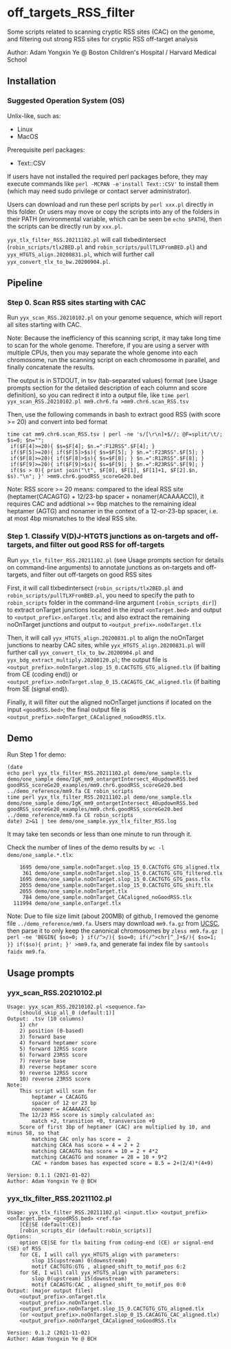 # off_targets_RSS_filter

Some scripts related to scanning cryptic RSS sites (CAC) on the genome, and filtering out strong RSS sites for cryptic RSS off-target analysis

Author: Adam Yongxin Ye @ Boston Children's Hospital / Harvard Medical School



## Installation

### Suggested Operation System (OS)

Unlix-like, such as:
- Linux
- MacOS

Prerequisite perl packages:
- Text::CSV

If users have not installed the required perl packages before, they may execute commands like `perl -MCPAN -e'install Text::CSV'` to install them (which may need sudo privilege or contact server administrator).

Users can download and run these perl scripts by `perl xxx.pl` directly in this folder. Or users may move or copy the scripts into any of the folders in their PATH (environmental variable, which can be seen be `echo $PATH`), then the scripts can be directly run by `xxx.pl`.

`yyx_tlx_filter_RSS.20211102.pl` will call tlxbedintersect (`robin_scripts/tlx2BED.pl` and `robin_scripts/pullTLXFromBED.pl`) and `yyx_HTGTS_align.20200831.pl`, which will further call `yyx_convert_tlx_to_bw.20200904.pl`.



## Pipeline

### Step 0. Scan RSS sites starting with CAC

Run `yyx_scan_RSS.20210102.pl` on your genome sequence, which will report all sites starting with CAC.

Note: Because the inefficiency of this scanning script, it may take long time to scan for the whole genome. Therefore, if you are using a server with multiple CPUs, then you may separate the whole genome into each chromosome, run the scanning script on each chromosome in parallel, and finally concatenate the results.

The output is in STDOUT, in tsv (tab-separated values) format (see Usage prompts section for the detailed description of each column and score definition), so you can redirect it into a output file, like
```time perl yyx_scan_RSS.20210102.pl mm9.chr6.fa >mm9.chr6.scan_RSS.tsv```

Then, use the following commands in bash to extract good RSS (with score >= 20) and convert into bed format
```
time cat mm9.chr6.scan_RSS.tsv | perl -ne 's/[\r\n]+$//; @F=split/\t/; $s=0; $n="";
 if($F[4]>=20){ $s=$F[4]; $n.=":F12RSS".$F[4]; }
 if($F[5]>=20){ if($F[5]>$s){ $s=$F[5]; } $n.=":F23RSS".$F[5]; }
 if($F[8]>=20){ if($F[8]>$s){ $s=$F[8]; } $n.=":R12RSS".$F[8]; }
 if($F[9]>=20){ if($F[9]>$s){ $s=$F[9]; } $n.=":R23RSS".$F[9]; }
 if($s > 0){ print join("\t", $F[0], $F[1], $F[1]+1, $F[2].$n, $s)."\n"; }' >mm9.chr6.goodRSS_scoreGe20.bed
```

Note: RSS score >= 20 means: compared to the ideal RSS site (heptamer(CACAGTG) + 12/23-bp spacer + nonamer(ACAAAACC)), it requires CAC and addtional >= 9bp matches to the remaining ideal heptamer (AGTG) and nonamer in the context of a 12-or-23-bp spacer, i.e. at most 4bp mismatches to the ideal RSS site.


### Step 1. Classify V(D)J-HTGTS junctions as on-targets and off-targets, and filter out good RSS for off-targets

Run `yyx_tlx_filter_RSS.20211102.pl` (see Usage prompts section for details on command-line arguments) to annotate junctions as on-targets and off-targets, and filter out off-targets on good RSS sites

First, it will call tlxbedintersect (`robin_scripts/tlx2BED.pl` and `robin_scripts/pullTLXFromBED.pl`, you need to specify the path to `robin_scripts` folder in the command-line argument `[robin_scripts_dir]`) to extract onTarget junctions located in the input `<onTarget.bed>` and output to `<output_prefix>.onTarget.tlx`; and also extract the remaining noOnTarget junctions and output to `<output_prefix>.noOnTarget.tlx`

Then, it will call `yyx_HTGTS_align.20200831.pl` to align the noOnTarget junctions to nearby CAC sites, while `yyx_HTGTS_align.20200831.pl` will further call `yyx_convert_tlx_to_bw.20200904.pl` and `yyx_bdg_extract_multiply.20200120.pl`; the output file is `<output_prefix>.noOnTarget.slop_15_0.CACTGTG_GTG_aligned.tlx` (if baiting from CE (coding end)) or `<output_prefix>.noOnTarget.slop_0_15.CACAGTG_CAC_aligned.tlx` (if baiting from SE (signal end)).

Finally, it will filter out the aligned noOnTarget junctions if located on the input `<goodRSS.bed>`; the final output file is `<output_prefix>.noOnTarget_CACaligned_noGoodRSS.tlx`.



## Demo

Run Step 1 for demo:
```
(date
echo perl yyx_tlx_filter_RSS.20211102.pl demo/one_sample.tlx demo/one_sample demo/IgK_mm9_ontargetIntersect_40updownRSS.bed goodRSS_scoreGe20_examples/mm9.chr6.goodRSS_scoreGe20.bed ../demo_reference/mm9.fa CE robin_scripts
time perl yyx_tlx_filter_RSS.20211102.pl demo/one_sample.tlx demo/one_sample demo/IgK_mm9_ontargetIntersect_40updownRSS.bed goodRSS_scoreGe20_examples/mm9.chr6.goodRSS_scoreGe20.bed ../demo_reference/mm9.fa CE robin_scripts
date) 2>&1 | tee demo/one_sample.yyx_tlx_filter_RSS.log
```
It may take ten seconds or less than one minute to run through it.

Check the number of lines of the demo results by `wc -l demo/one_sample.*.tlx`:
```
    1695 demo/one_sample.noOnTarget.slop_15_0.CACTGTG_GTG_aligned.tlx
     361 demo/one_sample.noOnTarget.slop_15_0.CACTGTG_GTG_filtered.tlx
    1695 demo/one_sample.noOnTarget.slop_15_0.CACTGTG_GTG_pass.tlx
    2055 demo/one_sample.noOnTarget.slop_15_0.CACTGTG_GTG_shift.tlx
    2055 demo/one_sample.noOnTarget.tlx
     784 demo/one_sample.noOnTarget_CACaligned_noGoodRSS.tlx
  111994 demo/one_sample.onTarget.tlx
```

Note: Due to file size limit (about 200MB) of github, I removed the genome file `../demo_reference/mm9.fa`. Users may download `mm9.fa.gz` from [UCSC](https://hgdownload.cse.ucsc.edu/goldenpath/mm9/bigZips/), then parse it to only keep the canonical chromosomes by `zless mm9.fa.gz | perl -ne 'BEGIN{ $so=0; } if(/^>/){ $so=0; if(/^>chr[^_]+$/){ $so=1; }} if($so){ print; }' >mm9.fa`, and generate fai index file by `samtools faidx mm9.fa`.



## Usage prompts

### yyx\_scan\_RSS.20210102.pl

```
Usage: yyx_scan_RSS.20210102.pl <sequence.fa>
	[should_skip_all_0 (default:1)]
Output: .tsv (10 columns)
	1) chr
	2) position (0-based)
	3) forward base
	4) forward heptamer score
	5) forward 12RSS score
	6) forward 23RSS score
	7) reverse base
	8) reverse heptamer score
	9) reverse 12RSS score
	10) reverse 23RSS score
Note:
	This script will scan for
		heptamer = CACAGTG
		spacer of 12 or 23 bp
		nonamer = ACAAAAACC
	The 12/23 RSS score is simply calculated as:
		match +2, transition +0, transversion +0
	Score of first 3bp of heptamer (CAC) are multiplied by 10, and minus 58, so that
		matching CAC only has score =  2
		matching CACA has score = 4 = 2 + 2
		matching CACAGTG has score = 10 = 2 + 4*2
		matching CACAGTG and nonamer = 28 = 10 + 9*2
		CAC + random bases has expected score = 8.5 = 2+(2/4)*(4+9) 

Version: 0.1.1 (2021-01-02)
Author: Adam Yongxin Ye @ BCH
```

### yyx\_tlx\_filter\_RSS.20211102.pl

```
Usage: yyx_tlx_filter_RSS.20211102.pl <input.tlx> <output_prefix> <onTarget.bed> <goodRSS.bed> <ref.fa>
	[CE|SE (default:CE)]
	[robin_scripts_dir (default:robin_scripts)]
Options:
	option CE|SE for tlx baiting from coding-end (CE) or signal-end (SE) of RSS
	for CE, I will call yyx_HTGTS_align with parameters:
		slop 15(upstream) 0(downstream)
		motif CACTGTG:GTG , aligned_shift_to_motif_pos 6:2
	for SE, I will call yyx_HTGTS_align with parameters:
		slop 0(upstream) 15(downstream)
		motif CACAGTG:CAC , aligned_shift_to_motif_pos 0:0
Output: (major output files)
	<output_prefix>.onTarget.tlx
	<output_prefix>.noOnTarget.tlx
	<output_prefix>.noOnTarget.slop_15_0.CACTGTG_GTG_aligned.tlx
	(or <output_prefix>.noOnTarget.slop_0_15.CACAGTG_CAC_aligned.tlx)
	<output_prefix>.noOnTarget_CACaligned_noGoodRSS.tlx

Version: 0.1.2 (2021-11-02)
Author: Adam Yongxin Ye @ BCH
```


